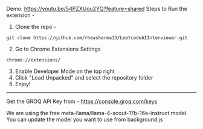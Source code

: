 Demo: https://youtu.be/54PZXUou2YQ?feature=shared
Steps to Run the extension -

1. Clone the repo -
```
git clone https://github.com/rheasharma13/LeetcodeAIInterviewer.git
```
2. Go to Chrome Extensions Settings
```
chrome://extensions/
```
3. Enable Developer Mode on the top right
4. Click "Load Unpacked" and select the repository folder
5. Enjoy!

________________________________________________________________________________

Get the GROQ API Key from - https://console.groq.com/keys

We are using the free meta-llama/llama-4-scout-17b-16e-instruct model. 
You can update the model you want to use from background.js

